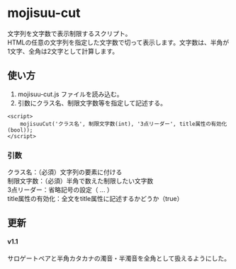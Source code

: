 # mojisuu-cut
文字列を文字数で表示制限するスクリプト。  
HTMLの任意の文字列を指定した文字数で切って表示します。文字数は、半角が1文字、全角は2文字として計算します。
## 使い方
1. mojisuu-cut.js ファイルを読み込む。
2. 引数にクラス名、制限文字数等を指定して記述する。
```
<script>
    mojisuuCut('クラス名', 制限文字数(int), '3点リーダー', title属性の有効化(bool));
</script>
```

### 引数
クラス名：（必須）文字列の要素に付ける  
制限文字数：（必須）半角で数えた制限したい文字数  
3点リーダー：省略記号の設定（ ... ）  
title属性の有効化：全文をtitle属性に記述するかどうか（true）

## 更新
#### v1.1  
サロゲートペアと半角カタカナの濁音・半濁音を全角として扱えるようにした。
